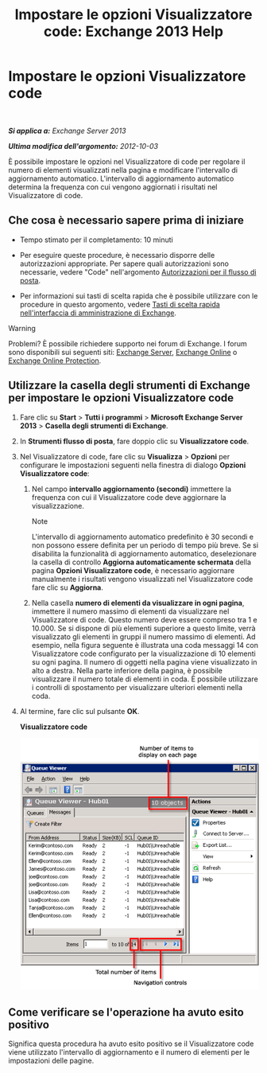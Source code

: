 ﻿---
title: 'Impostare le opzioni Visualizzatore code: Exchange 2013 Help'
TOCTitle: Impostare le opzioni Visualizzatore code
ms:assetid: 03a9134c-0714-4c13-b286-92bccc7ec05e
ms:mtpsurl: https://technet.microsoft.com/it-it/library/Aa995934(v=EXCHG.150)
ms:contentKeyID: 50479920
ms.date: 05/22/2018
mtps_version: v=EXCHG.150
ms.translationtype: MT
---

# Impostare le opzioni Visualizzatore code

 

_**Si applica a:** Exchange Server 2013_

_**Ultima modifica dell'argomento:** 2012-10-03_

È possibile impostare le opzioni nel Visualizzatore di code per regolare il numero di elementi visualizzati nella pagina e modificare l'intervallo di aggiornamento automatico. L'intervallo di aggiornamento automatico determina la frequenza con cui vengono aggiornati i risultati nel Visualizzatore di code.

## Che cosa è necessario sapere prima di iniziare

  - Tempo stimato per il completamento: 10 minuti

  - Per eseguire queste procedure, è necessario disporre delle autorizzazioni appropriate. Per sapere quali autorizzazioni sono necessarie, vedere "Code" nell'argomento [Autorizzazioni per il flusso di posta](mail-flow-permissions-exchange-2013-help.md).

  - Per informazioni sui tasti di scelta rapida che è possibile utilizzare con le procedure in questo argomento, vedere [Tasti di scelta rapida nell'interfaccia di amministrazione di Exchange](keyboard-shortcuts-in-the-exchange-admin-center-exchange-online-protection-help.md).


> [!WARNING]
> Problemi? È possibile richiedere supporto nei forum di Exchange. I forum sono disponibili sui seguenti siti: <A href="https://go.microsoft.com/fwlink/p/?linkid=60612">Exchange Server</A>, <A href="https://go.microsoft.com/fwlink/p/?linkid=267542">Exchange Online</A> o <A href="https://go.microsoft.com/fwlink/p/?linkid=285351">Exchange Online Protection</A>.



## Utilizzare la casella degli strumenti di Exchange per impostare le opzioni Visualizzatore code

1.  Fare clic su **Start** \> **Tutti i programmi** \> **Microsoft Exchange Server 2013** \> **Casella degli strumenti di Exchange**.

2.  In **Strumenti flusso di posta**, fare doppio clic su **Visualizzatore code**.

3.  Nel Visualizzatore di code, fare clic su **Visualizza** \> **Opzioni** per configurare le impostazioni seguenti nella finestra di dialogo **Opzioni Visualizzatore code**:
    
    1.  Nel campo **intervallo aggiornamento (secondi)** immettere la frequenza con cui il Visualizzatore code deve aggiornare la visualizzazione.
        

        > [!NOTE]
        > L'intervallo di aggiornamento automatico predefinito è 30 secondi e non possono essere definita per un periodo di tempo più breve. Se si disabilita la funzionalità di aggiornamento automatico, deselezionare la casella di controllo <STRONG>Aggiorna automaticamente schermata</STRONG> della pagina <STRONG>Opzioni Visualizzatore code</STRONG>, è necessario aggiornare manualmente i risultati vengono visualizzati nel Visualizzatore code fare clic su <STRONG>Aggiorna</STRONG>.

    
    2.  Nella casella **numero di elementi da visualizzare in ogni pagina**, immettere il numero massimo di elementi da visualizzare nel Visualizzatore di code. Questo numero deve essere compreso tra 1 e 10.000. Se si dispone di più elementi superiore a questo limite, verrà visualizzato gli elementi in gruppi il numero massimo di elementi. Ad esempio, nella figura seguente è illustrata una coda messaggi 14 con Visualizzatore code configurato per la visualizzazione di 10 elementi su ogni pagina. Il numero di oggetti nella pagina viene visualizzato in alto a destra. Nella parte inferiore della pagina, è possibile visualizzare il numero totale di elementi in coda. È possibile utilizzare i controlli di spostamento per visualizzare ulteriori elementi nella coda.

4.  Al termine, fare clic sul pulsante **OK**.
    
    **Visualizzatore code**
    
    ![Visualizzatore code con più elementi del limite elementi](images/Aa995934.e82196e6-002a-4e9e-823d-b244b0bd25e2(EXCHG.150).gif "Visualizzatore code con più elementi del limite elementi")  

## Come verificare se l'operazione ha avuto esito positivo

Significa questa procedura ha avuto esito positivo se il Visualizzatore code viene utilizzato l'intervallo di aggiornamento e il numero di elementi per le impostazioni delle pagine.

